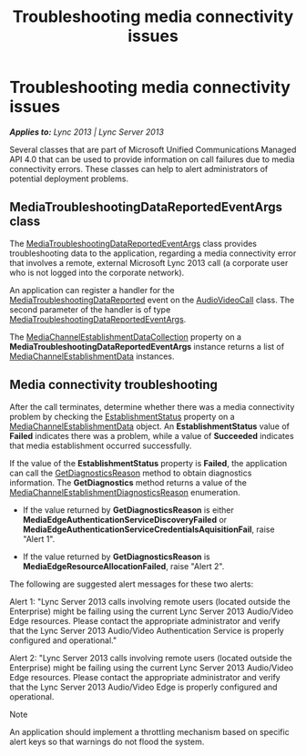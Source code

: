 ﻿---
title: Troubleshooting media connectivity issues
TOCTitle: Troubleshooting media connectivity issues
ms:assetid: 4476d182-c84a-4ecc-be1a-a8291b21c995
ms:mtpsurl: https://msdn.microsoft.com/en-us/library/Dn466064(v=office.15)
ms:contentKeyID: 57103057
ms.date: 07/25/2014
mtps_version: v=office.15
---

# Troubleshooting media connectivity issues


_**Applies to:** Lync 2013 | Lync Server 2013_

Several classes that are part of Microsoft Unified Communications Managed API 4.0 that can be used to provide information on call failures due to media connectivity errors. These classes can help to alert administrators of potential deployment problems.

## MediaTroubleshootingDataReportedEventArgs class

The [MediaTroubleshootingDataReportedEventArgs](https://msdn.microsoft.com/en-us/library/hh349570\(v=office.15\)) class provides troubleshooting data to the application, regarding a media connectivity error that involves a remote, external Microsoft Lync 2013 call (a corporate user who is not logged into the corporate network).

An application can register a handler for the [MediaTroubleshootingDataReported](https://msdn.microsoft.com/en-us/library/hh383527\(v=office.15\)) event on the [AudioVideoCall](https://msdn.microsoft.com/en-us/library/hh383901\(v=office.15\)) class. The second parameter of the handler is of type [MediaTroubleshootingDataReportedEventArgs](https://msdn.microsoft.com/en-us/library/hh349570\(v=office.15\)).

The [MediaChannelEstablishmentDataCollection](https://msdn.microsoft.com/en-us/library/hh382882\(v=office.15\)) property on a **MediaTroubleshootingDataReportedEventArgs** instance returns a list of [MediaChannelEstablishmentData](https://msdn.microsoft.com/en-us/library/hh383850\(v=office.15\)) instances.

## Media connectivity troubleshooting

After the call terminates, determine whether there was a media connectivity problem by checking the [EstablishmentStatus](https://msdn.microsoft.com/en-us/library/hh383434\(v=office.15\)) property on a [MediaChannelEstablishmentData](https://msdn.microsoft.com/en-us/library/hh383850\(v=office.15\)) object. An **EstablishmentStatus** value of **Failed** indicates there was a problem, while a value of **Succeeded** indicates that media establishment occurred successfully.

If the value of the **EstablishmentStatus** property is **Failed**, the application can call the [GetDiagnosticsReason](https://msdn.microsoft.com/en-us/library/hh384673\(v=office.15\)) method to obtain diagnostics information. The **GetDiagnostics** method returns a value of the [MediaChannelEstablishmentDiagnosticsReason](https://msdn.microsoft.com/en-us/library/hh383063\(v=office.15\)) enumeration.

  - If the value returned by **GetDiagnosticsReason** is either **MediaEdgeAuthenticationServiceDiscoveryFailed** or **MediaEdgeAuthenticationServiceCredentialsAquisitionFail**, raise "Alert 1".

  - If the value returned by **GetDiagnosticsReason** is **MediaEdgeResourceAllocationFailed**, raise "Alert 2".

The following are suggested alert messages for these two alerts:

Alert 1: "Lync Server 2013 calls involving remote users (located outside the Enterprise) might be failing using the current Lync Server 2013 Audio/Video Edge resources. Please contact the appropriate administrator and verify that the Lync Server 2013 Audio/Video Authentication Service is properly configured and operational."

Alert 2: "Lync Server 2013 calls involving remote users (located outside the Enterprise) might be failing using the current Lync Server 2013 Audio/Video Edge resources. Please contact the appropriate administrator and verify that the Lync Server 2013 Audio/Video Edge is properly configured and operational.


> [!NOTE]
> <P>An application should implement a throttling mechanism based on specific alert keys so that warnings do not flood the system.</P>


